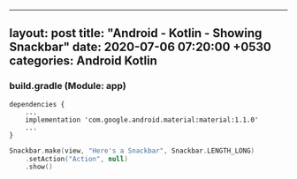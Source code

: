 
---
layout: post
title: "Android - Kotlin - Showing Snackbar"
date: 2020-07-06 07:20:00 +0530
categories: Android Kotlin
---

### build.gradle (Module: app)

```
dependencies {
    ...
    implementation 'com.google.android.material:material:1.1.0'
    ...
}
```


```kotlin
Snackbar.make(view, "Here's a Snackbar", Snackbar.LENGTH_LONG)
	.setAction("Action", null)
	.show()
```